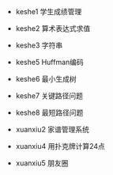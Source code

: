 * keshe1 学生成绩管理

* keshe2 算术表达式求值

* keshe3 字符串

* keshe5 Huffman编码

* keshe6 最小生成树

* keshe7 关键路径问题 

* keshe8 最短路径问题

* xuanxiu2 家谱管理系统

* xuanxiu4 用扑克牌计算24点

* xuanxiu5 朋友圈
